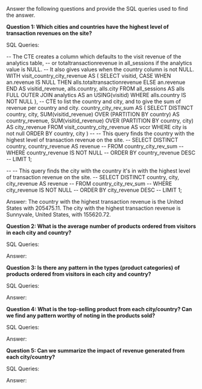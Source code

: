 Answer the following questions and provide the SQL queries used to find the answer.

    
**Question 1: Which cities and countries have the highest level of transaction revenues on the site?**


SQL Queries:

-- The CTE creates a column which defaults to the visit revenue of the analytics table, 
-- or totaltransactionrevenue in all_sessions if the analytics value is NULL.
-- It also gives values when the country column is not NULL.
WITH visit_country_city_revenue AS (
	SELECT 
		visitid, 
		CASE
			WHEN an.revenue IS NULL
				THEN alls.totaltransactionrevenue
			ELSE an.revenue
		END AS visitid_revenue,
		alls.country, alls.city
	FROM all_sessions AS alls
	FULL OUTER JOIN analytics AS an
		USING(visitid)
	WHERE alls.country IS NOT NULL
	),
-- CTE to list the country and city, and to give the sum of revenue per country and city.
country_city_rev_sum AS (
	SELECT DISTINCT country, city,
		SUM(visitid_revenue) OVER (PARTITION BY country) AS country_revenue,
		SUM(visitid_revenue) OVER (PARTITION BY country, city) AS city_revenue
	FROM visit_country_city_revenue AS vccr
	WHERE city is not null
	ORDER BY country, city
	)
-- -- This query finds the country with the highest level of transaction revenue on the site.
-- SELECT DISTINCT country, country_revenue AS revenue
-- FROM country_city_rev_sum
-- WHERE country_revenue IS NOT NULL
-- ORDER BY country_revenue DESC
-- LIMIT 1;

-- -- This query finds the city with the country it's in with the highest level of transaction revenue on the site.
-- SELECT DISTINCT country, city, city_revenue AS revenue
-- FROM country_city_rev_sum
-- WHERE city_revenue IS NOT NULL
-- ORDER BY city_revenue DESC
-- LIMIT 1;

Answer:
The country with the highest transaction revenue is the United States with 205475.11.
The city with the highest transaction revenue is Sunnyvale, United States, with 155620.72.



**Question 2: What is the average number of products ordered from visitors in each city and country?**


SQL Queries:



Answer:





**Question 3: Is there any pattern in the types (product categories) of products ordered from visitors in each city and country?**


SQL Queries:



Answer:





**Question 4: What is the top-selling product from each city/country? Can we find any pattern worthy of noting in the products sold?**


SQL Queries:



Answer:





**Question 5: Can we summarize the impact of revenue generated from each city/country?**

SQL Queries:



Answer:








